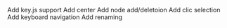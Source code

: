 Add key.js support
Add center
Add node add/deletoion
Add clic selection
Add keyboard navigation
Add renaming
